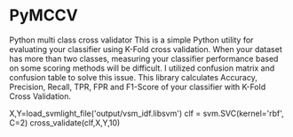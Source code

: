 # PyMCCV
Python multi class cross validator
This is a simple Python utility for evaluating your classifier using K-Fold cross validation.
When your dataset has more than two classes, measuring your classifier performance based on some scoring methods will be difficult.
I utilized confusion matrix and confusion table to solve this issue.
This library calculates Accuracy, Precision, Recall, TPR, FPR and F1-Score of your classifier with K-Fold Cross Validation.

X,Y=load_svmlight_file('output/vsm_idf.libsvm')
clf = svm.SVC(kernel='rbf', C=2)
cross_validate(clf,X,Y,10)
